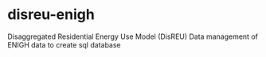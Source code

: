 # disreu-enigh
Disaggregated Residential Energy Use Model (DisREU)
Data management of ENIGH data to create sql database
